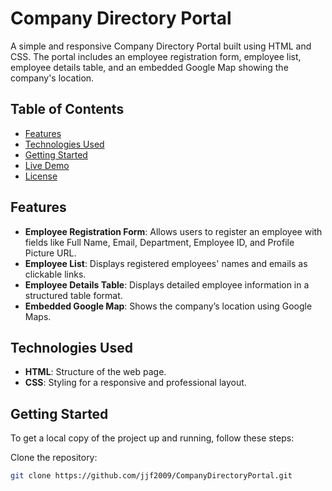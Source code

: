 # Company Directory Portal

A simple and responsive Company Directory Portal built using HTML and CSS. The portal includes an employee registration form, employee list, employee details table, and an embedded Google Map showing the company's location.

## Table of Contents

- [Features](#features)
- [Technologies Used](#technologies-used)
- [Getting Started](#getting-started)
- [Live Demo](#live-demo)
- [License](#license)

## Features

- **Employee Registration Form**: Allows users to register an employee with fields like Full Name, Email, Department, Employee ID, and Profile Picture URL.
- **Employee List**: Displays registered employees' names and emails as clickable links.
- **Employee Details Table**: Displays detailed employee information in a structured table format.
- **Embedded Google Map**: Shows the company’s location using Google Maps.

## Technologies Used

- **HTML**: Structure of the web page.
- **CSS**: Styling for a responsive and professional layout.

## Getting Started

To get a local copy of the project up and running, follow these steps:

 Clone the repository:
   ```bash
   git clone https://github.com/jjf2009/CompanyDirectoryPortal.git
```
